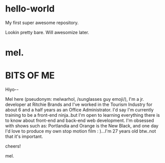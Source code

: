 hello-world
===========

My first super awesome repository. 

Lookin pretty bare. Will awesomize later.

mel.
=================
  BITS OF ME
=================

Hiyo--

Mel here (pseudonym: melwarhol, /sunglasses guy emoji/), I'm a jr. developer at Ritchie Brands and I've worked in the Tourism Industry for about 6 and a half years as an Office Administrator. I'd say I'm currently training to be a front-end ninja..but I'm open to learning everything there is to know about front-end and back-end web development. I'm obsessed with shows such as: Portlandia and Orange is the New Black, and one day I'd love to produce my own stop motion film : )...I'm 27 years old btw..not that it's important.

cheers!

mel.
